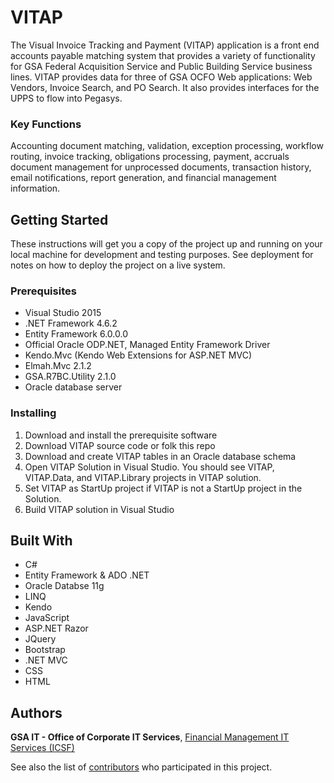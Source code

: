 # VITAP
The Visual Invoice Tracking and Payment (VITAP) application is a front end accounts payable matching system that provides a variety of functionality for GSA Federal Acquisition Service and Public Building Service business lines. VITAP provides data for three of GSA OCFO Web applications: Web Vendors, Invoice Search, and PO Search. It also provides interfaces for the UPPS to flow into Pegasys. 

### Key Functions 
Accounting document matching, validation, exception processing, workflow routing, invoice tracking, obligations processing, payment, accruals document management for unprocessed documents, transaction history, email notifications, report generation, and financial management information.

## Getting Started
These instructions will get you a copy of the project up and running on your local machine for development and testing purposes. See deployment for notes on how to deploy the project on a live system.

### Prerequisites
- Visual Studio 2015
- .NET Framework 4.6.2
- Entity Framework 6.0.0.0
- Official Oracle ODP.NET, Managed Entity Framework Driver
- Kendo.Mvc (Kendo Web Extensions for ASP.NET MVC)
- Elmah.Mvc 2.1.2
- GSA.R7BC.Utility 2.1.0
- Oracle database server

### Installing
1. Download and install the prerequisite software
2. Download VITAP source code or folk this repo
3. Download and create VITAP tables in an Oracle database schema
4. Open VITAP Solution in Visual Studio.  You should see VITAP, VITAP.Data, and VITAP.Library projects in VITAP solution. 
5. Set VITAP as StartUp project if VITAP is not a StartUp project in the Solution. 
6. Build VITAP solution in Visual Studio

## Built With
- C#
- Entity Framework & ADO .NET
- Oracle Databse 11g
- LINQ
- Kendo
- JavaScript
- ASP.NET Razor
- JQuery
- Bootstrap
- .NET MVC
- CSS
- HTML

## Authors

**GSA IT - Office of Corporate IT Services**, [Financial Management IT Services (ICSF)](https://github.com/orgs/GSA/teams/corporate-it-services/members)

See also the list of [contributors](https://github.com/GSA/FM-VITAP/graphs/contributors) who participated in this project.
